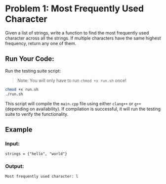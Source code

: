 # Problem 1: Most Frequently Used Character
Given a list of strings, write a function to find the most frequently used character across all the strings. If multiple characters have the same highest frequency, return any one of them.


## Run Your Code:
Run the testing suite script:
> Note: You will only have to run `chmod +x run.sh` once!
   ```bash
   chmod +x run.sh
   ./run.sh
   ```
This script will compile the `main.cpp` file using either `clang++` or `g++` (depending on availability). If compilation is successful, it will run the testing suite to verify the functionality.

## Example
### Input: 
```
strings = {"hello", "world"}
```

### Output: 
```
Most frequently used character: l
```


